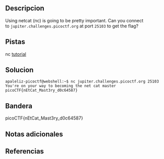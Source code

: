 
## Descripcion
Using netcat (nc) is going to be pretty important. Can you connect to `jupiter.challenges.picoctf.org` at port `25103` to get the flag?

## Pistas
nc [tutorial](https://linux.die.net/man/1/nc)

## Solucion
```
apaleliz-picoctf@webshell:~$ nc jupiter.challenges.picoctf.org 25103
You're on your way to becoming the net cat master
picoCTF{nEtCat_Mast3ry_d0c64587} 
```

## Bandera
picoCTF{nEtCat_Mast3ry_d0c64587}
## Notas adicionales



## Referencias


